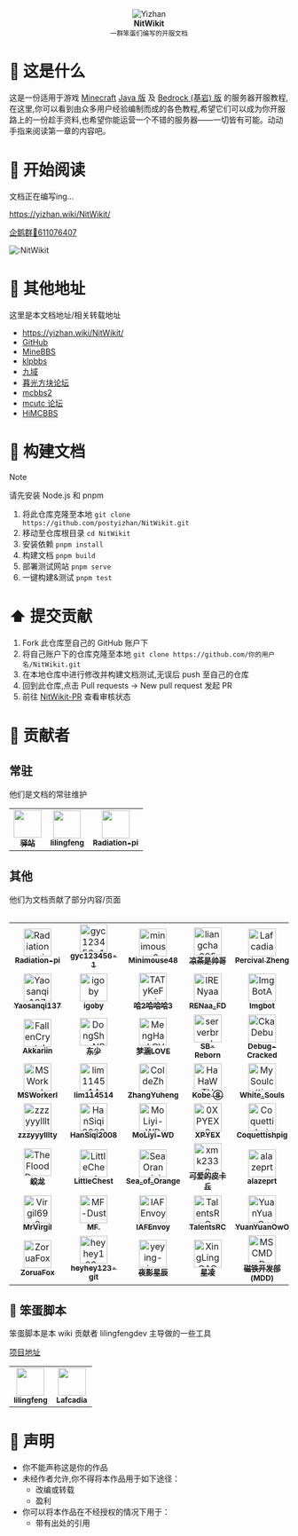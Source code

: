 <div align="center">
  <div>
    <img src="/static/img/nitwikit-banner.png" alt="Yizhan" />
  </div>
  <b>
    NitWikit
  </b>
  <div>
    <sup>一群笨蛋们编写的开服文档</sup>
  </div>
</div>

# 🤔 这是什么

这是一份适用于游戏 [Minecraft](https://www.minecraft.net/zh-hans) [Java 版](https://zh.minecraft.wiki/w/Java%E7%89%88) 及 [Bedrock (基岩) 版](https://zh.minecraft.wiki/w/%E5%9F%BA%E5%B2%A9%E7%89%88) 的服务器开服教程,在这里,你可以看到由众多用户经验编制而成的各色教程,希望它们可以成为你开服路上的一份趁手资料,也希望你能运营一个不错的服务器——一切皆有可能。动动手指来阅读第一章的内容吧。

# 📖 开始阅读

文档正在编写ing...

https://yizhan.wiki/NitWikit/

[企鹅群🐧611076407](https://qm.qq.com/q/lEnfzgzxjq)

![:NitWikit](https://count.kjchmc.cn/get/@:NitWikit)

# 🔖 其他地址

这里是本文档地址/相关转载地址

- https://yizhan.wiki/NitWikit/
- [GitHub](https://github.com/postyizhan/NitWikit)
- [MineBBS](https://www.minebbs.com/threads/nitwikit-geyser.26356/)
- [klpbbs](https://klpbbs.com/forum.php?mod=viewthread&tid=136184&page=1&extra=#pid10518779)
- [九域](https://bbs.mc9y.net/threads/1624/)
- [暮光方块论坛](https://bbs.tsfk.top/threads/399/)
- [mcbbs2](https://mcbbs2.net/thread-103-1-1.html)
- [mcutc 论坛](https://bbs.mcutc.cn/threads/560/)
- [HiMCBBS](https://www.himcbbs.com/threads/nitwikit-geyser.420/)

# 🔨 构建文档

> [!NOTE]
> 请先安装 Node.js 和 pnpm

1. 将此仓库克隆至本地
   `git clone https://github.com/postyizhan/NitWikit.git`
2. 移动至仓库根目录
   `cd NitWikit`
3. 安装依赖
   `pnpm install`
4. 构建文档
   `pnpm build`
5. 部署测试网站
   `pnpm serve`
6. 一键构建&测试
    `pnpm test`

# ⬆️ 提交贡献

1. Fork 此仓库至自己的 GitHub 账户下
2. 将自己账户下的仓库克隆至本地
   `git clone https://github.com/你的用户名/NitWikit.git`
3. 在本地仓库中进行修改并构建文档测试,无误后 push 至自己的仓库
4. 回到此仓库,点击 Pull requests -> New pull request 发起 PR
5. 前往 [NitWikit-PR](https://github.com/users/postyizhan/projects/2) 查看审核状态

# 🤝 贡献者

## 常驻

他们是文档的常驻维护

<table>
  <tr>
    <!-- Yi zhan -->
    <td align="center">
      <a href="https://github.com/postyizhan"
        ><img
          src="https://avatars.githubusercontent.com/u/97342038"
          width="50;"
          alt=""
        /><br /><sub><b>驿站</b></sub></a
      >
      </a>
    </td>
  <!-- lilingfeng -->
    <td align="center">
      <a href="https://github.com/lilingfengdev"
        ><img
          src="https://avatars.githubusercontent.com/u/145678359"
          width="50;"
          alt=""
        /><br /><sub><b>lilingfeng</b></sub></a>
      </a>
    </td>
  <!-- Radiation-pi -->
    <td align="center">
      <a href="https://github.com/Radiation-pi"
        ><img
          src="https://avatars.githubusercontent.com/u/96102795"
          width="50;"
          alt=""
        /><br /><sub><b>Radiation-pi</b></sub></a
      >
      </a>
    </td>
  </tr>
<table>

## 其他

他们为文档贡献了部分内容/页面

<!-- readme: contributors,Radiation-pi/-,lilingfengdev/-,postyizhan/-,ImgBotApp/- -start -->
<table>
	<tbody>
		<tr>
            <td align="center">
                <a href="https://github.com/Radiation-pi">
                    <img src="https://avatars.githubusercontent.com/u/96102795?v=4" width="50;" alt="Radiation-pi"/>
                    <br />
                    <sub><b>Radiation-pi</b></sub>
                </a>
            </td>
            <td align="center">
                <a href="https://github.com/gyc123456-1">
                    <img src="https://avatars.githubusercontent.com/u/69791212?v=4" width="50;" alt="gyc123456-1"/>
                    <br />
                    <sub><b>gyc123456-1</b></sub>
                </a>
            </td>
            <td align="center">
                <a href="https://github.com/minimouse0">
                    <img src="https://avatars.githubusercontent.com/u/116894415?v=4" width="50;" alt="minimouse0"/>
                    <br />
                    <sub><b>Minimouse48</b></sub>
                </a>
            </td>
            <td align="center">
                <a href="https://github.com/liangcha385">
                    <img src="https://avatars.githubusercontent.com/u/108937242?v=4" width="50;" alt="liangcha385"/>
                    <br />
                    <sub><b>凉茶是帅哥</b></sub>
                </a>
            </td>
            <td align="center">
                <a href="https://github.com/Lafcadia">
                    <img src="https://avatars.githubusercontent.com/u/147896059?v=4" width="50;" alt="Lafcadia"/>
                    <br />
                    <sub><b>Percival Zheng</b></sub>
                </a>
            </td>
		</tr>
		<tr>
            <td align="center">
                <a href="https://github.com/Yaosanqi137">
                    <img src="https://avatars.githubusercontent.com/u/99163721?v=4" width="50;" alt="Yaosanqi137"/>
                    <br />
                    <sub><b>Yaosanqi137</b></sub>
                </a>
            </td>
            <td align="center">
                <a href="https://github.com/igoby">
                    <img src="https://avatars.githubusercontent.com/u/49807567?v=4" width="50;" alt="igoby"/>
                    <br />
                    <sub><b>igoby</b></sub>
                </a>
            </td>
            <td align="center">
                <a href="https://github.com/TATyKeFei">
                    <img src="https://avatars.githubusercontent.com/u/125815900?v=4" width="50;" alt="TATyKeFei"/>
                    <br />
                    <sub><b>哈2哈哈哈3</b></sub>
                </a>
            </td>
            <td align="center">
                <a href="https://github.com/lRENyaaa">
                    <img src="https://avatars.githubusercontent.com/u/92320175?v=4" width="50;" alt="lRENyaaa"/>
                    <br />
                    <sub><b>RENaa_FD</b></sub>
                </a>
            </td>
            <td align="center">
                <a href="https://github.com/ImgBotApp">
                    <img src="https://avatars.githubusercontent.com/u/31427850?v=4" width="50;" alt="ImgBotApp"/>
                    <br />
                    <sub><b>Imgbot</b></sub>
                </a>
            </td>
		</tr>
		<tr>
            <td align="center">
                <a href="https://github.com/FallenCrystal">
                    <img src="https://avatars.githubusercontent.com/u/71176602?v=4" width="50;" alt="FallenCrystal"/>
                    <br />
                    <sub><b>Akkariin</b></sub>
                </a>
            </td>
            <td align="center">
                <a href="https://github.com/DongShaoNB">
                    <img src="https://avatars.githubusercontent.com/u/54093566?v=4" width="50;" alt="DongShaoNB"/>
                    <br />
                    <sub><b>东少</b></sub>
                </a>
            </td>
            <td align="center">
                <a href="https://github.com/MengHanLOVE1027">
                    <img src="https://avatars.githubusercontent.com/u/99132833?v=4" width="50;" alt="MengHanLOVE1027"/>
                    <br />
                    <sub><b>梦涵LOVE</b></sub>
                </a>
            </td>
            <td align="center">
                <a href="https://github.com/serverbread-DEV">
                    <img src="https://avatars.githubusercontent.com/u/176056410?v=4" width="50;" alt="serverbread-DEV"/>
                    <br />
                    <sub><b>SB-Reborn</b></sub>
                </a>
            </td>
            <td align="center">
                <a href="https://github.com/CkaDebug">
                    <img src="https://avatars.githubusercontent.com/u/141492699?v=4" width="50;" alt="CkaDebug"/>
                    <br />
                    <sub><b>Debug-Cracked</b></sub>
                </a>
            </td>
		</tr>
		<tr>
            <td align="center">
                <a href="https://github.com/MSWorkerl">
                    <img src="https://avatars.githubusercontent.com/u/107293677?v=4" width="50;" alt="MSWorkerl"/>
                    <br />
                    <sub><b>MSWorkerl</b></sub>
                </a>
            </td>
            <td align="center">
                <a href="https://github.com/lim114514">
                    <img src="https://avatars.githubusercontent.com/u/113185430?v=4" width="50;" alt="lim114514"/>
                    <br />
                    <sub><b>lim114514</b></sub>
                </a>
            </td>
            <td align="center">
                <a href="https://github.com/ColdeZhang">
                    <img src="https://avatars.githubusercontent.com/u/29792376?v=4" width="50;" alt="ColdeZhang"/>
                    <br />
                    <sub><b>ZhangYuheng</b></sub>
                </a>
            </td>
            <td align="center">
                <a href="https://github.com/HaHaWTH">
                    <img src="https://avatars.githubusercontent.com/u/102713261?v=4" width="50;" alt="HaHaWTH"/>
                    <br />
                    <sub><b>Kobe ⑧</b></sub>
                </a>
            </td>
            <td align="center">
                <a href="https://github.com/MySoulcutting">
                    <img src="https://avatars.githubusercontent.com/u/72398605?v=4" width="50;" alt="MySoulcutting"/>
                    <br />
                    <sub><b>White_Souls</b></sub>
                </a>
            </td>
		</tr>
		<tr>
            <td align="center">
                <a href="https://github.com/zzzyyylllty">
                    <img src="https://avatars.githubusercontent.com/u/167876309?v=4" width="50;" alt="zzzyyylllty"/>
                    <br />
                    <sub><b>zzzyyylllty</b></sub>
                </a>
            </td>
            <td align="center">
                <a href="https://github.com/HanSiqi2008">
                    <img src="https://avatars.githubusercontent.com/u/136245260?v=4" width="50;" alt="HanSiqi2008"/>
                    <br />
                    <sub><b>HanSiqi2008</b></sub>
                </a>
            </td>
            <td align="center">
                <a href="https://github.com/MoLiyi-WD">
                    <img src="https://avatars.githubusercontent.com/u/166040564?v=4" width="50;" alt="MoLiyi-WD"/>
                    <br />
                    <sub><b>MoLiyi-WD</b></sub>
                </a>
            </td>
            <td align="center">
                <a href="https://github.com/0XPYEX0">
                    <img src="https://avatars.githubusercontent.com/u/50171612?v=4" width="50;" alt="0XPYEX0"/>
                    <br />
                    <sub><b>XPYEX</b></sub>
                </a>
            </td>
            <td align="center">
                <a href="https://github.com/Coquettishpig">
                    <img src="https://avatars.githubusercontent.com/u/107100449?v=4" width="50;" alt="Coquettishpig"/>
                    <br />
                    <sub><b>Coquettishpig</b></sub>
                </a>
            </td>
		</tr>
		<tr>
            <td align="center">
                <a href="https://github.com/TheFloodDragon">
                    <img src="https://avatars.githubusercontent.com/u/75253383?v=4" width="50;" alt="TheFloodDragon"/>
                    <br />
                    <sub><b>蛟龙</b></sub>
                </a>
            </td>
            <td align="center">
                <a href="https://github.com/LittleChest">
                    <img src="https://avatars.githubusercontent.com/u/81231195?v=4" width="50;" alt="LittleChest"/>
                    <br />
                    <sub><b>LittleChest</b></sub>
                </a>
            </td>
            <td align="center">
                <a href="https://github.com/SeaOrangejuice">
                    <img src="https://avatars.githubusercontent.com/u/116551329?v=4" width="50;" alt="SeaOrangejuice"/>
                    <br />
                    <sub><b>Sea_of_Orange</b></sub>
                </a>
            </td>
            <td align="center">
                <a href="https://github.com/xmk2333">
                    <img src="https://avatars.githubusercontent.com/u/61087334?v=4" width="50;" alt="xmk2333"/>
                    <br />
                    <sub><b>可爱的皮卡丘</b></sub>
                </a>
            </td>
            <td align="center">
                <a href="https://github.com/alazeprt">
                    <img src="https://avatars.githubusercontent.com/u/92018941?v=4" width="50;" alt="alazeprt"/>
                    <br />
                    <sub><b>alazeprt</b></sub>
                </a>
            </td>
		</tr>
		<tr>
            <td align="center">
                <a href="https://github.com/Virgil692">
                    <img src="https://avatars.githubusercontent.com/u/83110631?v=4" width="50;" alt="Virgil692"/>
                    <br />
                    <sub><b>MrVirgil</b></sub>
                </a>
            </td>
            <td align="center">
                <a href="https://github.com/MF-Dust">
                    <img src="https://avatars.githubusercontent.com/u/128943330?v=4" width="50;" alt="MF-Dust"/>
                    <br />
                    <sub><b>MF.</b></sub>
                </a>
            </td>
            <td align="center">
                <a href="https://github.com/IAFEnvoy">
                    <img src="https://avatars.githubusercontent.com/u/83523430?v=4" width="50;" alt="IAFEnvoy"/>
                    <br />
                    <sub><b>IAFEnvoy</b></sub>
                </a>
            </td>
            <td align="center">
                <a href="https://github.com/TalentsRC">
                    <img src="https://avatars.githubusercontent.com/u/85682725?v=4" width="50;" alt="TalentsRC"/>
                    <br />
                    <sub><b>TalentsRC</b></sub>
                </a>
            </td>
            <td align="center">
                <a href="https://github.com/YuanYuanOwO">
                    <img src="https://avatars.githubusercontent.com/u/81153017?v=4" width="50;" alt="YuanYuanOwO"/>
                    <br />
                    <sub><b>YuanYuanOwO</b></sub>
                </a>
            </td>
		</tr>
		<tr>
            <td align="center">
                <a href="https://github.com/ZoruaFox">
                    <img src="https://avatars.githubusercontent.com/u/96456728?v=4" width="50;" alt="ZoruaFox"/>
                    <br />
                    <sub><b>ZoruaFox</b></sub>
                </a>
            </td>
            <td align="center">
                <a href="https://github.com/heyhey123-git">
                    <img src="https://avatars.githubusercontent.com/u/156066831?v=4" width="50;" alt="heyhey123-git"/>
                    <br />
                    <sub><b>heyhey123-git</b></sub>
                </a>
            </td>
            <td align="center">
                <a href="https://github.com/yeying-xingchen">
                    <img src="https://avatars.githubusercontent.com/u/149694986?v=4" width="50;" alt="yeying-xingchen"/>
                    <br />
                    <sub><b>夜影星辰</b></sub>
                </a>
            </td>
            <td align="center">
                <a href="https://github.com/XingLingQAQ">
                    <img src="https://avatars.githubusercontent.com/u/92240364?v=4" width="50;" alt="XingLingQAQ"/>
                    <br />
                    <sub><b> 星凌 </b></sub>
                </a>
            </td>
            <td align="center">
                <a href="https://github.com/MSCMDD">
                    <img src="https://avatars.githubusercontent.com/u/128666602?v=4" width="50;" alt="MSCMDD"/>
                    <br />
                    <sub><b>磁铁开发部(MDD)</b></sub>
                </a>
            </td>
		</tr>
	<tbody>
</table>
<!-- readme: contributors,Radiation-pi/-,lilingfengdev/-,postyizhan/-,ImgBotApp/- -end -->

## 📜 笨蛋脚本

笨蛋脚本是本 wiki 贡献者 lilingfengdev 主导做的一些工具

[项目地址](https://github.com/lilingfengdev/NitWiki-Script)

<table>
  <tr>
  <!-- lilingfeng -->
    <td align="center">
      <a href="https://github.com/lilingfengdev"
        ><img
          src="https://avatars.githubusercontent.com/u/145678359"
          width="50;"
          alt=""
        /><br /><sub><b>lilingfeng</b></sub>
      </a>
    </td>
  <!-- Lafcadia -->
    <td align="center">
      <a href="https://github.com/Lafcadia"
        ><img
          src="https://avatars.githubusercontent.com/u/147896059"
          width="50;"
          alt=""
        /><br /><sub><b>Lafcadia</b></sub>
    </td>
  </tr>
</table>


# 📢 声明

- 你不能声称这是你的作品
- 未经作者允许,你不得将本作品用于如下途径：
  - 改编或转载
  - 盈利
- 你可以将本作品在不经授权的情况下用于：
  - 带有出处的引用
